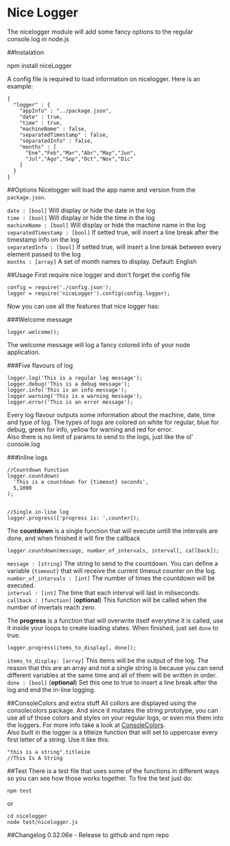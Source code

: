 Nice Logger
=========================
The nicelogger module will add some fancy options to the regular console.log in node.js  

##Instalation

  npm install niceLogger

A config file is required to load information on nicelogger. Here is an example:

    {
      "logger" : {
        "appInfo" : "../package.json",
        "date" : true,
        "time" : true,
        "machineName" : false,
        "separatedTimestamp" : false,
        "separatedInfo" : false,
        "months" : [
          "Ene","Feb","Mar","Abr","May","Jun",
          "Jul","Ago","Sep","Oct","Nov","Dic"
        ]
      }
    }

##Options
Nicelogger will load the app name and version from the `package.json`.

`date : [bool]` Will display or hide the date in the log  
`time : [bool]` Will display or hide the time in the log  
`machineName : [bool]` Will display or hide the machine name in the log  
`separatedTimestamp : [bool]` If setted true, will insert a line break after the timestamp info on the log  
`separatedInfo : [bool]` If setted true, will insert a line break between every element passed to the log  
`months : [array]` A set of month names to display. Default: English

##Usage
First require nice logger and don't forget the config file

    config = require('./config.json');
    logger = require('niceLogger').config(config.logger);

Now you can use all the features that nice logger has:

###Welcome message

    logger.welcome();

The welcome message will log a fancy colored info of your node application.

###Five flavours of log

    logger.log('This is a regular log message');
    logger.debug('This is a debug message');
    logger.info('This is an info message');
    logger.warning('This is a warning message');
    logger.error('This is an error message');

Every log flavour outputs some information about the machine, date, time and type of log. The types of logs are colored on white for regular, blue for debug, green for info, yellow for warning and red for error.  
Also there is no limit of params to send to the logs, just like the ol' console.log

###Inline logs

    //Countdown Function
    logger.countdown(
      'This is a countdown for {timeout} seconds',
      5,1000
    );


    //Single in-line log
    logger.progress(['progress is: ',counter]);

The **countdown** is a single function that will execute untill the intervals are done, and when finished it will fire the callback

    logger.countdown(message, number_of_intervals, interval[, callback]);

`message : [string]` The string to send to the countdown. You can define a variable `{timeout}` that will receive the current timeout counter on the log.  
`number_of_intervals : [int]` The number of times the countdown will be executed.  
`interval : [int]` The time that each interval will last in miliseconds.  
`callback : [function]` (**optional**) This function will be called when the number of invertals reach zero.  

The **progress** is a function that will overwrite itself everytime it is called, use it inside your loops to create loading states. When finished, just set `done` to true.

    logger.progress(items_to_display[, done]);

`items_to_display: [array]` This items will be the output of the log. The reason that this are an array and not a single string is because you can send different variables at the same time and all of them will be written in order.  
`done : [bool]` (**optional**) Set this one to true to insert a line break after the log and end the in-line logging.

##ConsoleColors and extra stuff
All collors are displayed using the consolecolors package. And since it mutates the string prototype, you can use all of those colors and styles on your regular logs, or even mix them into the loggers. For more info take a look at [ConsoleColors](https://github.com/ZeroDragon/consolecolors).  
Also built in the logger is a titleize function that will set to uppercase every first letter of a string. Use it like this:

    "this is a string".titleize
    //This Is A String

##Test
There is a test file that uses some of the functions in different ways so you can see how those works together. To fire the test just do:

    npm test

or 

    cd nicelogger
    node test/nicelogger.js


##Changelog
0.32.06e - Release to github and npm repo

